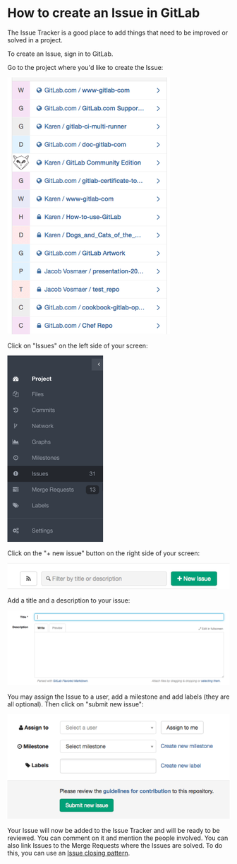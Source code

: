 # How to create an Issue in GitLab

The Issue Tracker is a good place to add things that need to be improved or solved in a project.

To create an Issue, sign in to GitLab.

Go to the project where you'd like to create the Issue:

![Select a project](img/select_project.png)

Click on "Issues" on the left side of your screen:

![Issues](img/issues.png)

Click on the "+ new issue" button on the right side of your screen:

![New issue](img/new_issue.png)

Add a title and a description to your issue:

![Issue title and description](img/issue_title.png)

You may assign the Issue to a user, add a milestone and add labels (they are all optional). Then click on "submit new issue":

![Submit new issue](img/submit_new_issue.png)

Your Issue will now be added to the Issue Tracker and will be ready to be reviewed. You can comment on it and mention the people involved. You can also link Issues to the Merge Requests where the Issues are solved. To do this, you can use an [Issue closing pattern](../user/project/issues/automatic_issue_closing.md).
